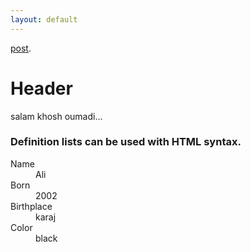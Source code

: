 ```yaml
---
layout: default
---
```




[post](./another-page.html).


# Header 
salam khosh oumadi...



### Definition lists can be used with HTML syntax.

<dl>
<dt>Name</dt>
<dd>Ali</dd>
<dt>Born</dt>
<dd>2002</dd>
<dt>Birthplace</dt>
<dd>karaj</dd>
<dt>Color</dt>
<dd>black</dd>
</dl>
